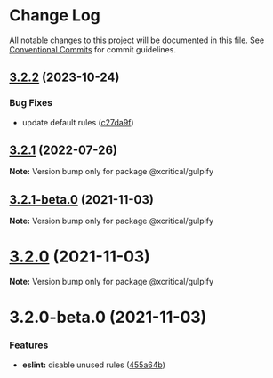 # Change Log

All notable changes to this project will be documented in this file.
See [Conventional Commits](https://conventionalcommits.org) for commit guidelines.

## [3.2.2](https://github.com/xcritical-software/xc-front-presets/compare/@xcritical/gulpify@3.2.1...@xcritical/gulpify@3.2.2) (2023-10-24)


### Bug Fixes

* update default rules ([c27da9f](https://github.com/xcritical-software/xc-front-presets/commit/c27da9f1f513cd896aa575865c4105c2252cb77e))





## [3.2.1](https://github.com/xcritical-software/xc-front-presets/compare/@xcritical/gulpify@3.2.1-beta.0...@xcritical/gulpify@3.2.1) (2022-07-26)

**Note:** Version bump only for package @xcritical/gulpify





## [3.2.1-beta.0](https://github.com/xcritical-software/xc-front-presets/compare/@xcritical/gulpify@3.2.0...@xcritical/gulpify@3.2.1-beta.0) (2021-11-03)

**Note:** Version bump only for package @xcritical/gulpify





# [3.2.0](https://github.com/xcritical-software/xc-front-presets/compare/@xcritical/gulpify@3.2.0-beta.0...@xcritical/gulpify@3.2.0) (2021-11-03)

**Note:** Version bump only for package @xcritical/gulpify





# 3.2.0-beta.0 (2021-11-03)


### Features

* **eslint:** disable unused rules ([455a64b](https://github.com/xcritical-software/xc-front-presets/commit/455a64bda53d9cb4511511aa9acfa1b280fddfcf))

